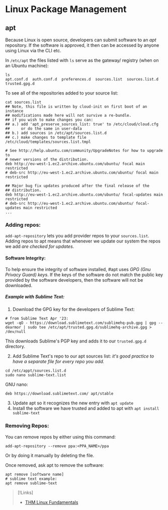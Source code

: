 
# Linux Package Management
## apt
Because Linux is open source, developers can submit software to an *apt* repository. If the software is approved, it then can be accessed by anyone using Linux via the CLI etc.

In `/etc/apt` the files listed with `ls` serve as the gateway/ registry (when on an Ubuntu machine):
```shell
ls
apt.conf.d  auth.conf.d  preferences.d  sources.list  sources.list.d  trusted.gpg.d
```

To see all of the repositories added to your source list:
```shell
cat sources.list
## Note, this file is written by cloud-init on first boot of an instance
## modifications made here will not survive a re-bundle.
## if you wish to make changes you can:
## a.) add 'apt_preserve_sources_list: true' to /etc/cloud/cloud.cfg
##     or do the same in user-data
## b.) add sources in /etc/apt/sources.list.d
## c.) make changes to template file /etc/cloud/templates/sources.list.tmpl

# See http://help.ubuntu.com/community/UpgradeNotes for how to upgrade to
# newer versions of the distribution.
deb http://eu-west-1.ec2.archive.ubuntu.com/ubuntu/ focal main restricted
# deb-src http://eu-west-1.ec2.archive.ubuntu.com/ubuntu/ focal main restricted

## Major bug fix updates produced after the final release of the
## distribution.
deb http://eu-west-1.ec2.archive.ubuntu.com/ubuntu/ focal-updates main restricted
# deb-src http://eu-west-1.ec2.archive.ubuntu.com/ubuntu/ focal-updates main restricted
...
```

### Adding repos:
`add-apt-repository` lets you add provider repos to your `sources.list`. Adding  repos to apt means that whenever we update our system the repos we add *are checked for updates*.

#### Software Integrity:
To help ensure the integrity of software installed, #apt uses *GPG (Gnu Privacy Guard) keys*. If the keys of the software do not match the public key provided by the software developers, then the software will not be downloaded.

##### Example with Sublime Text:
1. Download the GPG key for the developers of Sublime Text:
```shell
# from Sublime Text Apr '23:
wget -qO - https://download.sublimetext.com/sublimehq-pub.gpg | gpg --dearmor | sudo tee /etc/apt/trusted.gpg.d/sublimehq-archive.gpg > /dev/null                                                                    
```
This downloads Sublime's PGP key and adds it to our `trusted.gpg.d` directory.

2. Add Sublime Text's repo to our apt sources list: *it's good practice to have a separate file for every repo you add.*
```shell
cd /etc/appt/sources.list.d
sudo nano sublime-text.list
```
GNU nano:
```nano
deb https://download.sublimetext.com/ apt/stable
```

3. Update apt so it recognizes the new entry with `apt update`
4. Install the software we have trusted and added to apt with `apt install sublime-text`

### Removing Repos:
You can remove  repos by either using this command:
```shell
add-apt-repository --remove ppa:<PPA_NAME>/ppa
``` 
Or by doing it manually by deleting the file.

Once removed, ask apt to remove the software:
```shell
apt remove [software name]
# sublime text example:
apt remove sublime-text
```

> [!Links]
> - [THM Linux Fundamentals](https://tryhackme.com/room/linuxfundamentalspart3#)
